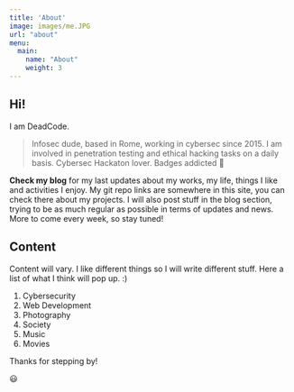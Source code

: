 ```yaml
---
title: 'About'
image: images/me.JPG
url: "about"
menu:
  main:
    name: "About"
    weight: 3
---
```


## Hi!

I am DeadCode.

> Infosec dude, based in Rome, working in cybersec since 2015.
> I am involved in penetration testing and ethical hacking tasks on a daily basis.
> Cybersec Hackaton lover. Badges addicted 🥸

**Check my blog** for my last updates about my works, my life, things I like and activities I enjoy.
My git repo links are somewhere in this site, you can check there about my projects.
I will also post stuff in the blog section, trying to be as much regular as possible in terms of updates and news.
More to come every week, so stay tuned!

## Content

Content will vary. I like different things so I will write different stuff. Here a list of what I think will pop up. :)

1. Cybersecurity
2. Web Development
3. Photography
4. Society
5. Music
6. Movies

Thanks for stepping by!

 😃
